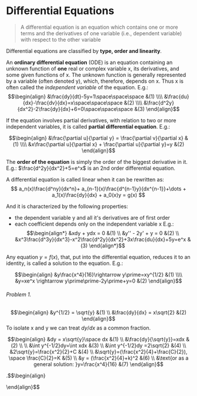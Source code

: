 # Differential Equations
> A differential equation is an equation which contains one or more terms and the derivatives of one variable (i.e., dependent variable) with respect to the other variable

Differential equations are classified by **type, order and linearity**.

An **ordinary differential equation** (ODE) is an equation containing an unknown function of **one** real or complex variable x, its derivatives, and some given functions of x. The unknown function is generally represented by a variable (often denoted y), which, therefore, depends on x. Thus x is often called the *independent variable* of the equation. E.g.:  
$$\begin{align}
&\frac{dy}{dt}-5y=1\space\space\space &(1)
\\\\
&\frac{du}{dx}-\frac{dv}{dx}=x\space\space\space &(2)
\\\\
&\frac{d^2y}{dx^2}-2\frac{dy}{dx}+6=0\space\space\space &(3)
\end{align}$$

If the equation involves partial derivatives, with relation to two or more independent variables, it is called **partial differential equation**.
E.g.:

$$\begin{align}
&\frac{\partial u}{\partial y} = \frac{\partial v}{\partial x} &(1)
\\\\
&x\frac{\partial u}{\partial x} + \frac{\partial u}{\partial y}=y &(2)
\end{align}$$


The **order of the equation** is simply the order of the biggest derivative in it. E.g.: $\frac{d^2y}{dx^2}+5=e^x$ is an 2nd order differential equation.

A differential equation is called linear when it can be rewritten as:
$$
a_n(x)\frac{d^ny}{dx^n}+ a_{n-1}(x)\frac{d^{n-1}y}{dx^{n-1}}+\dots + a_1(x)\frac{dy}{dx} + a_0(x)y = g(x)
$$

And it is characterized by the following properties:
- the dependent variable y and all it's derivatives are of first order
- each coefficient depends only on the independent variable x
E.g.:
$$\begin{align*}
&xdy + ydx = 0 &(1) 
\\ 
&y'' - 2y' + y = 0 &(2)
\\
&x^3\frac{d^3y}{dx^3}-x^2\frac{d^2y}{dx^2}+3x\frac{du}{dx}+5y=e^x &(3)
\end{align*}$$

Any equation $y=f(x)$, that, put into the differential equation, reduces it to an identity, is called a solution to the equation. E.g.:


$$\begin{align}
&y\frac{x^4}{16}\rightarrow y\prime=xy^{1/2} &(1)
\\\\
&y=xe^x \rightarrow y\prime\prime-2y\prime+y=0 &(2)
\end{align}$$

###### Problem 1.

$$\begin{align}
&y^{1/2} = \sqrt{y} &(1)
\\
&\frac{dy}{dx} = x\sqrt{2} &(2)
\end{align}$$
To isolate x and y we can treat $dy/dx$ as a common fraction.

$$\begin{align}
&dy = x\sqrt{y}\space dx &(1)
\\
&\frac{dy}{\sqrt{y}}=xdx &(2)
\\
\\
&\int y^{-1/2}dy=\int xdx &(3)
\\
&\int y^{-1/2}dy =2\sqrt{2} &(4)
\\
&2\sqrt{y}=\frac{x^2}{2}+C &(4)
\\
&\sqrt{y}=(\frac{x^2}{4}+\frac{C}{2}), \space \frac{C}{2}=K &(5)
\\
&y = (\frac{x^2}{4}+k)^2 &(6)
\\
&\text{or as a general solution: }y=\frac{x^4}{16} &(7)
\end{align}$$





.$$\begin{align}

\end{align}$$